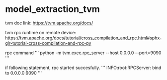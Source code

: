 # model_extraction_tvm

tvm doc link: https://tvm.apache.org/docs/

tvm rpc runtime on remote device: https://tvm.apache.org/docs/tutorial/cross_compilation_and_rpc.html#sphx-glr-tutorial-cross-compilation-and-rpc-py

rpc command 
'''
python -m tvm.exec.rpc_server --host 0.0.0.0 --port=9090
'''

if following statement, rpc started succesfully.
'''
INFO:root:RPCServer: bind to 0.0.0.0:9090
'''
